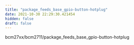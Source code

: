 ```yaml
---
title: "package_feeds_base_gpio-button-hotplug"
date: 2021-10-30 22:29:30.421454
hidden: false
draft: false
---
```


bcm27xx/bcm2711/package_feeds_base_gpio-button-hotplug

